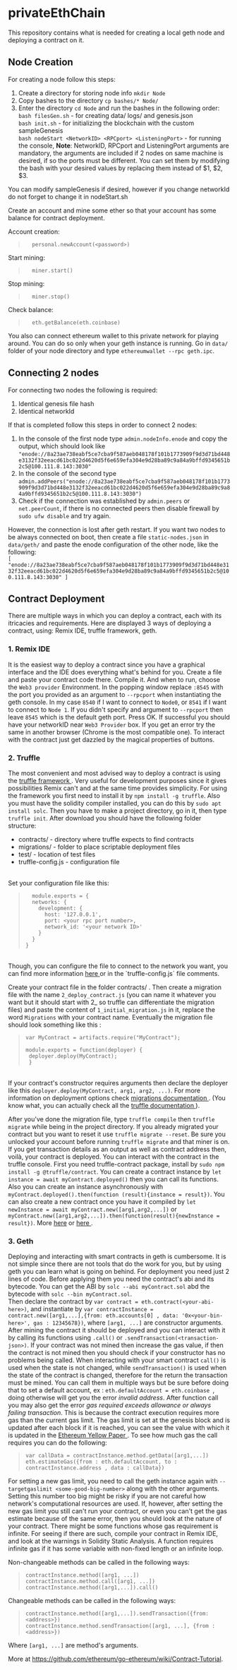 # privateEthChain


This repository contains what is needed for creating a local geth node and deploying a contract on it.

Node Creation
---
For creating a node follow this steps:

1. Create a directory for storing node info `mkdir Node`
2. Copy bashes to the directory `cp bashes/* Node/`
3. Enter the directory `cd Node` and run the bashes in the following order: <br>
    `bash filesGen.sh` - for creating data/ logs/ and genesis.json <br>
    `bash init.sh` - for initializing the blockchain with the custom sampleGenesis <br>
    `bash nodeStart <NetworkID> <RPCport> <ListeningPort>` - for running the console, <b>Note</b>: NetworkID, RPCport and  ListeningPort arguments are mandatory, the arguments are included if 2 nodes on same machine is desired, if so the ports must be different. You can set them by modifying the bash with your desired values by replacing them instead of $1, $2, $3.

You can modify sampleGenesis if desired, however if you change networkId do not forget to change it in nodeStart.sh

Create an account and mine some ether so that your account has some balance for contract deployment.

Account creation:

>       personal.newAccount(<password>)

Start mining:

>       miner.start()

Stop mining:

>       miner.stop()

Check balance:

>       eth.getBalance(eth.coinbase)

You also can connect ethereum wallet to this private network for playing around. You can do so only when your geth instance is running. Go in `data/` folder of your node directory and type `ethereumwallet --rpc geth.ipc`.

Connecting 2 nodes
---
For connecting two nodes the following is required:
1. Identical genesis file hash
2. Identical networkId

If that is completed follow this steps in order to connect 2 nodes:
1. In the console of the first node type `admin.nodeInfo.enode` and copy the output, which should look like `"enode://8a23ae738eabf5ce7cba9f587aeb048178f101b1773909f9d3d71bd448e3132f32eeacd61bc022d4620d5f6e659efa304e9d28ba89c9a84a9bffd9345651b2c5@100.111.8.143:3030"`
2. In the console of the second type `admin.addPeers("enode://8a23ae738eabf5ce7cba9f587aeb048178f101b1773909f9d3d71bd448e3132f32eeacd61bc022d4620d5f6e659efa304e9d28ba89c9a84a9bffd9345651b2c5@100.111.8.143:3030")`
3. Check if the connection was established by `admin.peers` or `net.peerCount`, if there is no connected peers then disable firewall by `sudo ufw disable` and try again.

However, the connection is lost after geth restart. If you want two nodes to be always connected on boot, then create a file `static-nodes.json` in `data/geth/` and paste the enode configuration of the other node, like the following: <br>
`[
"enode://8a23ae738eabf5ce7cba9f587aeb048178f101b1773909f9d3d71bd448e3132f32eeacd61bc022d4620d5f6e659efa304e9d28ba89c9a84a9bffd9345651b2c5@100.111.8.143:3030"
]`

Contract Deployment
---
There are multiple ways in which you can deploy a contract, each with its itricacies and requirements. Here are displayed 3 ways of deploying a contract, using: Remix IDE, truffle framework, geth. <br>

 <h3>1. Remix IDE </h3>

It is the easiest way to deploy a contract since you have a graphical interface and the IDE does everything what's behind for you. Create a file and paste your contract code there. Compile it. And when to run, choose the `Web3 provider` Environment. In the popping window replace `:8545` with the port you provided as an argument to `--rpcport` when instantiating the geth console. In my case `8540` if I want to connect to `Node0`, or `8541` if I want to connect to `Node 1`. If you didn't specify and argument to `--rpcport` then leave `8545` which is the default geth port. Press OK. If successful you should have your networkID near `Web3 Provider` box. If you get an error try the same in another browser (Chrome is the most compatible one). To interact with the contract just get dazzled by the magical properties of buttons.

 <h3>2. Truffle </h3>

The most convenient and most advised way to deploy a contract is using the <a href="https://www.trufflesuite.com/"> truffle framework </a>. Very useful for development purposes since it gives possibilities Remix can't and at the same time provides simplicity.
For using the framework you first need to install it by `npm install -g truffle`. Also you must have the solidity compiler installed, you can do this by `sudo apt install solc`. Then you have to make a project directory, go in it, then type `truffle init`. After download you should have the following folder structure: <br>

<ul>
 <li>contracts/ - directory where truffle expects to find contracts</li>
 <li>migrations/ - folder to place scriptable deployment files</li>
 <li>test/ - location of test files</li>
 <li>truffle-config.js - configuration file </li>
</ul>  

<br> Set your configuration file like this:

>       module.exports = {
>       networks: {
>         development: {
>           host: '127.0.0.1',
>           port: <your rpc port number>,
>           network_id: '<your network ID>'
>         }
>       }
>     }

<br>
Though, you can configure the file to connect to the network you want, you can find more information <a href = "truffleframework.com/docs/advanced/configuration"> here </a> or in the `truffle-config.js` file comments.

Create your contract file in the folder contracts/ . Then create a migration file with the name `2_deploy_contract.js` (you can name it whatever you want but it should start with 2_ so truffle can differentiate the migration files) and paste the content of `1_initial_migration.js` in it, replace the word `Migrations` with your contract name. Eventually the migration file should look something like this : <br>

>     var MyContract = artifacts.require("MyContract");
>     
>     module.exports = function(deployer) {
>      deployer.deploy(MyContract);
>      }


 <br> If your contract's  constructor requires arguments then declare the deployer like this `deployer.deploy(MyContract, arg1, arg2, ...)`. For more information on deployment options check <a href="https://www.trufflesuite.com/docs/truffle/getting-started/running-migrations"> migrations documentation </a>. (You know what, you can actually check all the <a href = "https://www.trufflesuite.com/docs/truffle/overview"> truffle documentation </a>). <br>

After you've done the migration file, type `truffle compile` then `truffle migrate` while being in the project directory. If you already migrated your contract but you want to reset it use `truffle migrate --reset`. Be sure you unlocked your account before running `truffle migrate` and that miner is on. If you get transaction details as an output as well as contract address then, voilà, your contract is deployed. You can interact with the contract in the truffle console. First you need truffle-contract package, install by `sudo npm install -g @truffle/contract`. You can create a contract instance by `let instance = await myContract.deployed()` then you can call its functions. Also you can create an instance asynchronously with `myContract.deployed().then(function (result){instance = result})`. You can also create a new contract once you have it compiled by `let newInstance = await myContract.new([arg1,arg2,...])` or `myContract.new([arg1,arg2,...]).then(function(result){newInstance = result})`. More <a href = "https://www.trufflesuite.com/docs/truffle/getting-started/interacting-with-your-contracts"> here</a> or  <a href = "https://github.com/trufflesuite/truffle/tree/master/packages/contract"> here </a>.

<h3>3. Geth </h3>

Deploying and interacting with smart contracts in geth is cumbersome. It is not simple since there are not tools that do the work for you, but by using geth you can learn what is going on behind. For deployment you need just 2 lines of code. Before applying them you need the contract's abi and its bytecode. You can  get the ABI by `solc --abi myContract.sol` abd the  bytecode with `solc --bin myContract.sol`. <br> Then declare the contract by `var contract = eth.contract(<your-abi-here>)`, and  instantiate by  `var contractInstance = contract.new([arg1,...],{from: eth.accounts[0] , data: '0x<your-bin-here>', gas : 12345678})`, where `[arg1, ...]` are constructor arguments. After mining the contract it should be deployed and you can interact with it by calling its functions using `.call()` or `.sendTransaction(<transaction-json>)`. If your contract was not mined then increase the gas value, if then the contract is not mined then you should check if your constructor has no problems being called. When interacting with your smart contract `call()` is used when the state is not changed, while `sendTransaction()` is used when the state of the contract is changed, therefore for the return the transaction must be mined. You can call them in multiple ways but be sure before doing that to set a default account, ex : `eth.defaultAccount = eth.coinbase `, doing otherwise will get you the error <i>invalid address</i>. After function call you may also get the error <i> gas required exceeds allowance or always failing transaction</i>. This is because the contract execution requires more gas than the current gas limit. The gas limit is set at the genesis block and is updated after each block if it is reached, you can see the value with which it is updated in the <a href = "https://ethereum.github.io/yellowpaper/paper.pdf"> Ethereum Yellow Paper </a>. To see how much gas the call requires you can do the following:   

>     var callData = contractInstance.method.getData([arg1,...])
>     eth.estimateGas({from : eth.defaultAccount, to : contractInstance.address , data : callData})

For setting a new gas limit, you need to call the geth instance again with `--targetgaslimit <some-good-big-number>` along with the other arguments. Setting this number too big might be risky if you are not careful how network's computational resources are used. If, however, after setting the new gas limit you still can't run your contract, or even you can't get the gas estimate because of the same error, then you should look at the nature of your contract. There might be some functions whose gas requirement is infinite. For seeing if there are such, compile your contract in Remix IDE, and look at the warnings in Solidity Static Analysis. A function requires infinite gas if it has some variable with non-fixed length or an infinite loop.

Non-changeable methods can be called in the following ways:

>     contractInstance.method([arg1, ...])  
>     contractInstance.method.call([arg1, ...])
>     contractInstance.method([arg1,...]).call()

Changeable methods can be called in the following ways:

>     contractInstance.method([arg1,...]).sendTransaction({from: <address>})
>     contractInstance.method.sendTransaction([arg1, ...], {from : <address>})

Where  `[arg1, ...]` are method's arguments.


More at https://github.com/ethereum/go-ethereum/wiki/Contract-Tutorial.
